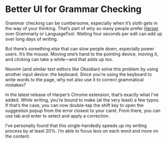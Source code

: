 # Better UI for Grammar Checking

Grammar checking can be cumbersome, especially when it’s sloth gets in the way of your thinking. That’s part of why so many people prefer [Harper](https://writewithharper.com) over Grammarly or LanguageTool. Waiting four seconds per edit can add up over long days of writing.

But there’s something else that can slow people down, especially power users. It’s the mouse. Moving one’s hand to the pointing device, moving it, and clicking can take a while—and that adds up too.

Neovim (and similar text editors like Obsidian) solve this problem by using another input device: the keyboard. Since you’re using the keyboard to write words to the page, why not also use it to correct grammatical mistakes?

In the latest release of Harper’s Chrome extension, that’s exactly what I’ve added. While writing, you’re bound to make (at the very least) a few typos. If that’s the case, you can now double-tap the shift key to open the suggestion popup from the error closest to your caret. From there, you can use tab and enter to select and apply a correction.

I’ve personally found that this single-handedly speeds up my writing process by at least 20%. I’m able to focus less on each word and more on the content.
